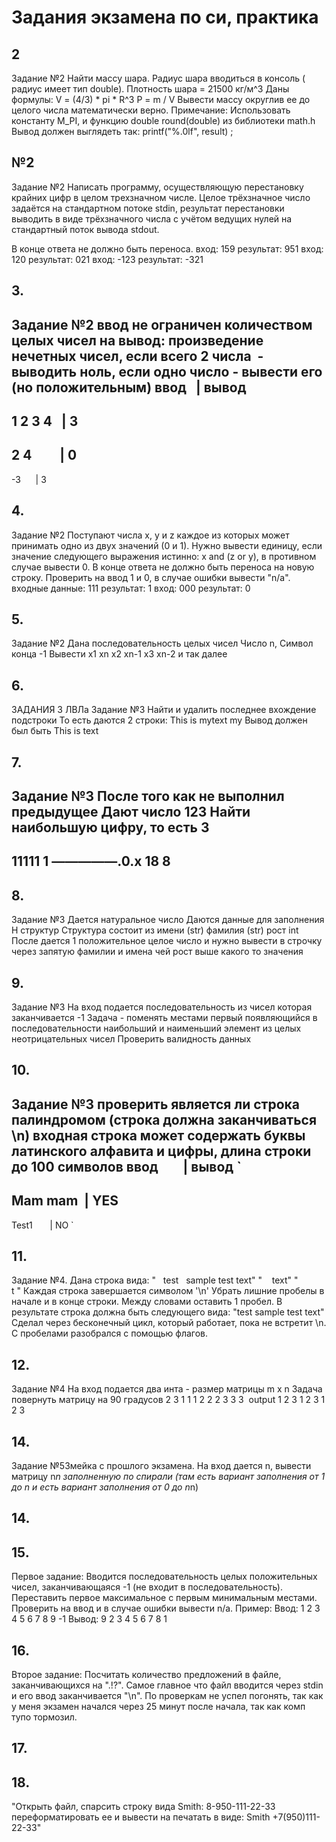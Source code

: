 # Задания экзамена по си, практика

## 2

Задание №2
Найти массу шара. Радиус шара вводиться в консоль ( радиус имеет тип double).
Плотность шара = 21500 кг/м^3
Даны формулы:
V = (4/3) * pi * R^3
P = m / V
Вывести массу округлив ее до целого числа математически верно.
Примечание:
Использовать константу M_PI, и функцию double round(double) из библиотеки math.h
Вывод должен выглядеть так:
printf("%.0lf", result) ;


## №2

Задание №2
Написать программу, осуществляющую перестановку крайних цифр в целом трехзначном
числе. Целое трёхзначное число задаётся на стандартном потоке stdin, результат
перестановки выводить в виде трёхзначного числа с учётом ведущих нулей на
стандартный поток вывода stdout.

В конце ответа не должно быть переноса.
вход: 159 результат: 951
вход: 120 результат: 021
вход: -123 результат: -321


## 3.
Задание №2
ввод не ограничен количеством целых чисел
на вывод: произведение нечетных чисел, если всего 2 числа  -
выводить ноль, если одно число - вывести его (но положительным)
ввод 	  | вывод
--------------------
1 2 3 4   | 3
--------------------
2 4         | 0
--------------------
-3    	   | 3

## 4.


Задание №2
Поступают числа x, y и z каждое из которых может принимать одно из двух значений
(0 и 1). Нужно вывести единицу, если значение следующего выражения истинно: x
and (z or y), в противном случае вывести 0. В конце ответа не должно быть
переноса на новую строку. Проверить на ввод 1 и 0, в случае ошибки вывести
"n/a". входные данные: 111 результат: 1 вход: 000 результат: 0



## 5.

Задание №2
Дана последовательность целых чисел Число n, Символ конца -1
Вывести x1 xn x2 xn-1 x3 xn-2 и так далее

## 6.

ЗАДАНИЯ 3 ЛВЛа
Задание №3
Найти и удалить последнее вхождение подстроки
То есть даются 2 строки:
This is mytext
my
Вывод должен был быть
This is text


## 7.
Задание №3 После того как не выполнил предыдущее
Дают число 123
Найти наибольшую цифру, то есть 3
----------
11111
1
—————.0.x
18
8
-----------


## 8.

Задание №3
Дается натуральное число Даются данные для заполнения Н структур
Структура состоит из имени (str) фамилия (str) рост int
После дается 1 положительное целое число и нужно вывести в строчку через запятую
фамилии и имена чей рост выше какого то значения


## 9.

Задание №3
На вход подается последовательность из чисел которая заканчивается -1
Задача - поменять местами первый появляющийся в последовательности наибольший и
наименьший элемент из целых неотрицательных чисел Проверить валидность данных


## 10.

Задание №3
проверить является ли строка палиндромом (строка должна заканчиваться \n)
входная строка может содержать буквы латинского алфавита и цифры, длина строки
до 100 символов ввод        	| вывод
`
------------------------
Mam mam  | YES
------------------------
Test1       	| NO
`

## 11.

Задание №4.
Дана строка вида:
"   test   sample test	text"
"    	text"
"            	t 	"
Каждая строка завершается символом '\n'
Убрать лишние пробелы в начале и в конце строки. Между словами оставить 1
пробел. В результате строка должна быть следующего вида: "test sample test text"
Сделал через бесконечный цикл, который работает, пока не встретит \n. С
пробелами разобрался с помощью флагов.



## 12.

Задание №4
На вход подается два инта - размер матрицы m x n
Задача повернуть матрицу на 90 градусов
2 3
1 1 1 2 2 2 3 3 3  output 1 2 3 1 2 3 1 2 3


## 14.

Задание №5Змейка с прошлого экзамена.
На вход дается n, вывести матрицу n*n заполненную по спирали
(там есть вариант заполнения от 1 до n
и есть вариант заполнения от 0 до n*n)

## 14.


## 15.

Первое задание: Вводится последовательность целых положительных чисел,
заканчивающаяся -1 (не входит в последовательность). Переставить первое
максимальное с первым минимальным местами. Проверить на ввод и в случае ошибки
вывести n/a. Пример: Ввод: 1 2 3 4 5 6 7 8 9 -1 Вывод: 9 2 3 4 5 6 7 8 1



## 16.


Второе задание: Посчитать количество предложений в файле, заканчивающихся на
".!?". Самое главное что файл вводится через stdin и его ввод заканчивается
"\n". По проверкам не успел погонять, так как у меня экзамен начался через 25
минут после начала, так как комп тупо тормозил.


## 17.


## 18.

"Открыть файл, спарсить строку вида Smith: 8-950-111-22-33 переформатировать ее
и вывести на печатать в виде: Smith +7(950)111-22-33"

